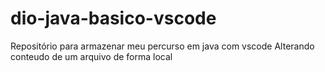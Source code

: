 # dio-java-basico-vscode
 Repositório para armazenar meu percurso em  java com vscode
Alterando conteudo de um arquivo de forma local